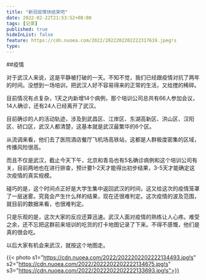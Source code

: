 ```yaml
---
title: "新冠疫情快结束吧"
date: 2022-02-22T21:53:52+08:00
tags: [记录]
published: true
hideInList: false
feature: https://cdn.nuoea.com/2022/2022202202222317619.jpeg!s
type: 
---
```


##疫情

对于武汉人来说，这是平静被打破的一天。不知不觉，我们已经跟疫情对抗了两年的时间。没想到一场培训，把武汉人好不容易得来的正常的生活，又给搅的稀碎。

目前情况有点复杂，1天之内新增14个病例，那个培训公司总共有66人参加会议，14人确诊，还有24人已经离开了武汉。

目前确诊的人的活动轨迹，涉及到武昌区、江岸区、东湖高新区、洪山区、汉阳区、硚口区，武汉人都清楚，这基本就是武汉最繁华的6个区。

从流调来看，他们去了医院酒店餐厅飞机场高铁站，这都是人群极度密集的区域，传播风险很高。

而且不仅是武汉，截止今天下午，北京和青岛也有5名确诊病例和这个培训公司有关，目前两地也在进行排查，预计要1-2天才能得出初步结果，3-5天才能确定这次疫情的真实规模。

碰巧的是，这个时间点正好是大学生集中返回武汉的时间，这又给这次的疫情笼罩了一层迷雾。究竟会产生什么样的结果，现在还很难判定。这次疫情的波及范围，就目前的数据来看，也很难判定。

只是乐观的是，这次大家的反应还算迅速。武汉人面对疫情的熟练让人心疼。难受之余，还不忘把这群前来培训的吃货的打卡地图记录了下来。不得不感慨，他们是真的很会吃。

以后大家有机会来武汉，就按这个地图走。


{{< photo s1="https://cdn.nuoea.com/2022/2022202202222134493.jpg!s" s2="https://cdn.nuoea.com/2022/2022202202222134675.jpg!s" s3="https://cdn.nuoea.com/2022/2022202202222133693.jpg!s">}}